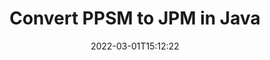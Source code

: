 ---
############################# Static ############################
layout: "auto-gen-conversion"
date: 2022-03-01T15:12:22
draft: false
otherformats: bmp doc docm docx dot dotm dotx epub gif ico jpeg jpg md odt ott pdf png psd rtf tex tif tiff txt xps
breadcrumb: PPSM to JPM in Java

############################# Head ############################
head_title: "PPSM to JPM Converter in Java"
head_description: "Convert PPSM to JPM in Java using a few lines of code. Use the GroupDocs Document Conversion API to convert over 160 file formats."

############################# Header ############################
title: "Convert PPSM to JPM in Java"
description: "PPSM to JPM conversion with a few lines of Java code"
bg_image: "https://cms.admin.containerize.com/templates/aspose/App_Themes/V3/images/bg/header1.png"
bg_overlay: false
button:
    enable: true

############################# SubMenu ############################
submenu:
    enable: true

    left:
        img_alt: "GroupDocs.Conversion for Java"
        image: "https://cms.admin.containerize.com/templates/groupdocs/images/product-logos/90x90-noborder/groupdocs-conversion-java.png"
        product: "GroupDocs.Conversion"
        platform: "Java"



############################# About ############################
about:
    enable: true
    title: "About GroupDocs.Conversion for Java API"
    content: |
        [GroupDocs.Conversion for Java](https://products.groupdocs.com/conversion/java/) can be used to convert Microsoft Word, Excel, PowerPoint, PDF, Visio and other formats. GroupDocs.Conversion is a standalone API that is suitable for back-end and internal systems where high performance is required. It does not depend on any software such as Microsoft or Open Office.
    

overview:
    enable: true
    content: |
        Convert your PPSM files to JPM in Java easily. You can use just a couple of Java code lines in any platform of your choice like - Windows, Linux, macOS.
        You can try PPSM to JPM conversion for free and evaluate conversion results quality.  Along with simple file conversion scenarios you can try more advanced options for loading source PPSM file and for saving output JPM result. 
        
        For example, for the source PPSM file you may use the following load options:

        * auto-detect file format;
        * specify password for protected files (if file format supports it);
        * replace missing fonts to preserve document appearance.
        
        There are also advanced convert options for the JPM file:

        * convert specific document page or page range;
        * add a watermark to the converted JPM file and many more.

        Once conversion is completed you can save your JPM file to the local file path or any third-party storage like FTP, Amazon S3, Google Drive, Dropbox etc. Please note - to convert PPSM to JPM there is no need for any additional software installed - like MS Office, Open Office, Adobe Acrobat Reader etc.


############################# Steps ############################
steps:
    enable: true
    title_left: "Steps to convert PPSM to JPM in Java"
    content_left: |
        [GroupDocs.Conversion for Java](https://products.groupdocs.com/conversion/java/) makes it easy for developers to convert a PPSM file to JPM with a few lines of code.
        
        * Create an instance of the Converter class and provide the file PPSM with the full path
        * Create and set ConvertOptions for JPM type.
        * Call the Converter.Convert method and pass the full path and format (JPM) as a parameter

    title_right: "System Requirements"
    content_right: |
        Basic conversion with GroupDocs.Conversion for Java can be done in just a few simple steps. Our APIs are supported on all major platforms and operating systems. Before executing the code below, make sure you have the following prerequisites installed on your system.

        * Operating systems: Microsoft Windows, Linux, MacOS
        * Development environments: NetBeans, Intellij IDEA, Eclipse, etc.
        * Java runtime: J2SE 6.0 and above
        * Get the latest GroupDocs.Conversion for Java from [Maven](https://repository.groupdocs.com/webapp/#/artifacts/browse/tree/General/repo/com/groupdocs/groupdocs-conversion)
         
    code: |
        ```java    
        // Load source file PPSM for conversion
        Converter converter = new Converter("input.ppsm");
        // Prepare conversion options for target format JPM
        ConvertOptions convertOptions = new FileType().fromExtension("jpm").getConvertOptions();
        // Convert to JPM format
        converter.convert("output.jpm", convertOptions);
        ```

demos:
    enable: true
    title: "PPSM to JPM Live Demo"
    content: |
       Convert PPSM to JPM now by visiting the [GroupDocs.Conversion App](https://products.groupdocs.app/conversion/family) website. Online demo has the following advantages
          

more_formats:
    enable: true
    title: "Other supported PPSM conversions in Java"
    content: "You can also convert PPSM to many other file formats. Please see the list below."
       
       
back_to_top:
    enable: true
---